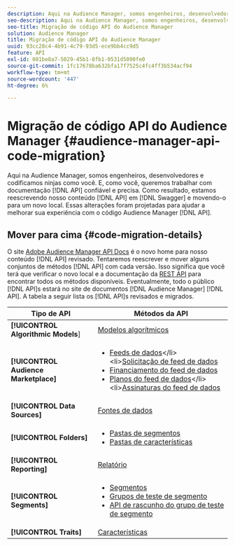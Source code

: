 ```yaml
---
description: Aqui na Audience Manager, somos engenheiros, desenvolvedores e codificamos ninjas como você. E, como você, queremos trabalhar com uma documentação de API confiável e precisa. Como resultado, estamos reescrevendo nosso conteúdo de API no Swagger e movendo-o para um novo local. Essas alterações foram projetadas para ajudar a melhorar sua experiência com o código da API do Audience Manager.
seo-description: Aqui na Audience Manager, somos engenheiros, desenvolvedores e codificamos ninjas como você. E, como você, queremos trabalhar com uma documentação de API confiável e precisa. Como resultado, estamos reescrevendo nosso conteúdo de API no Swagger e movendo-o para um novo local. Essas alterações foram projetadas para ajudar a melhorar sua experiência com o código da API do Audience Manager.
seo-title: Migração de código API do Audience Manager
solution: Audience Manager
title: Migração de código API do Audience Manager
uuid: 93cc28c4-4b91-4c79-93d5-ece9bb4cc9d5
feature: API
exl-id: 081be8a7-5029-45b1-8fb1-0531d5090fe0
source-git-commit: 1fc17678ba632bfa17f7525c4fc4ff3b534acf94
workflow-type: tm+mt
source-wordcount: '447'
ht-degree: 6%

---
```


# Migração de código API do Audience Manager {#audience-manager-api-code-migration}

Aqui na Audience Manager, somos engenheiros, desenvolvedores e codificamos ninjas como você. E, como você, queremos trabalhar com documentação [!DNL API] confiável e precisa. Como resultado, estamos reescrevendo nosso conteúdo [!DNL API] em [!DNL Swagger] e movendo-o para um novo local. Essas alterações foram projetadas para ajudar a melhorar sua experiência com o código Audience Manager [!DNL API].

## Mover para cima {#code-migration-details}

<!-- api-swagger-migration.xml -->

O site [Adobe Audience Manager API Docs](https://bank.demdex.com/portal/swagger/index.html) é o novo home para nosso conteúdo [!DNL API] revisado. Tentaremos reescrever e mover alguns conjuntos de métodos [!DNL API] com cada versão. Isso significa que você terá que verificar o novo local e a documentação da [REST API](../api/rest-api-main/rest-api-main.md) para encontrar todos os métodos disponíveis. Eventualmente, todo o público [!DNL API]s estará no site de documentos [!DNL Audience Manager] [!DNL API]. A tabela a seguir lista os [!DNL API]s revisados e migrados.

<!--

<table id="table_CD3C244CB02C48C898745FB982EC828C"> 
 <thead> 
  <tr> 
   <th colname="col1" class="entry"> API Type </th> 
   <th colname="col2" class="entry"> API Methods </th> 
  </tr> 
 </thead>
 <tbody>
 <tr> 
   <td colname="col1"> <p> <b>Algorithmic Models</b> </p> </td> 
   <td colname="col2"> <p> <a href="https://bank.demdex.com/portal/swagger/index.html#/Algorithmic_Models_API" format="https" scope="external"> Algorithmic Models</a> </p> </td> 
  </tr> 
  <tr> 
   <td colname="col1"> <p> <b>Audience Marketplace</b> </p> </td> 
   <td colname="col2"> <p> 
     <ul id="ul_4CFB3FAAC0B04E5AADD80E7D7FAF2722"> 
      <li id="li_50EE5F6B2278480E9FEA04AD51664F9D"> <a href="https://bank.demdex.com/portal/swagger/index.html#!/?f=Data_Feed_API" format="https" scope="external"> Data Feeds</a> </li> 
      <li id="li_5D372E3819014AB78C12048A9A2DC89F"> <a href="https://bank.demdex.com/portal/swagger/index.html#!/Data_Feed_Request_API/" format="https" scope="external"> Data Feed Request</a> </li> 
      <li id="li_0582688D08C346C68B81D86A5C46E053"> <a href="https://bank.demdex.com/portal/swagger/index.html#!/?f=Data_Feed_Finance_API" format="https" scope="external"> Data Feed Finance</a> </li> 
      <li id="li_C1C1CB42D6A74803B4672F6EE2D2D08C"> <a href="https://bank.demdex.com/portal/swagger/index.html#!/?f=Data_Feed_Plans_API" format="https" scope="external"> Data Feed Plans</a> </li> 
      <li id="li_D8F9D791D0824287B9D0B0585E3106AB"> <a href="https://bank.demdex.com/portal/swagger/index.html#!/Data_Feed_Subscription_API" format="https" scope="external"> Data Feed Subscriptions</a> </li> 
     </ul> </p> </td> 
  </tr> 
  <tr> 
   <td colname="col1"> <p> <b>Data Source</b> </p> </td> 
   <td colname="col2"> <p> <a href="https://bank.demdex.com/portal/swagger/index.html#!/Data_Source_API" format="https" scope="external"> Data Sources</a> </p> </td> 
  </tr> 
   <td colname="col1"> <p> <b>Derived Signals</b> </p> </td> 
   <td colname="col2"> <p> <a href="https://bank.demdex.com/portal/swagger/index.html#/Derived_Signals_API" format="https" scope="external"> Derived Signals</a> </p> </td> 
  </tr>   
  <tr> 
   <td colname="col1"> <p> <b>Folders</b> </p> </td> 
   <td colname="col2"> <p> 
     <ul id="ul_FD05673B372141F3B0EF2C79A338F744"> 
      <li id="li_5D16FCAF6F0E411694A1CFBE9571BDAC"> <a href="https://bank.demdex.com/portal/swagger/index.html#!/Segment_Folder_API" format="https" scope="external"> Segment Folders</a> </li> 
      <li id="li_5DC088C0F8CA4FC193248366C8400030"> <a href="https://bank.demdex.com/portal/swagger/index.html#!/Trait_Folder_API" scope="external" format="https"> Trait Folders</a> </li> 
     </ul> </p> </td> 
  </tr> 
  <tr> 
   <td colname="col1"> <p> <b>Reporting</b> </p> </td> 
   <td colname="col2"> <p> <a href="https://bank.demdex.com/portal/swagger/index.html#!/Reporting_API" format="https" scope="external"> Reporting</a> </p> </td> 
  </tr> 
  <tr> 
   <td colname="col1"> <p> <b>Segments</b> </p> </td> 
   <td colname="col2"> <p> 
     <ul id="ul_098B0655653D4846B70349A35A055C19"> 
      <li id="li_41A3003BF41147969BC88D4F12A5C1BB"> <a href="https://bank.demdex.com/portal/swagger/index.html#!/Segments_API" format="https" scope="external"> Segments</a> </li> 
      <li id="li_22A858D377634D88AE58BE2CE924169C"> <a href="https://bank.demdex.com/portal/swagger/index.html#!/Segment_Test_Group_API/" format="https" scope="external"> Segment Test Groups</a> </li> 
      <li id="li_2B505A1B43CF4B29A0336106C321E7FD"> <a href="https://bank.demdex.com/portal/swagger/index.html#!/Segment_Test_Group_Draft_API/" format="https" scope="external"> Segment Test Group Draft API</a> </li> 
     </ul> </p> </td> 
  </tr> 
  <tr> 
   <td colname="col1"> <p> <b>Traits</b> </p> </td> 
   <td colname="col2"> <p> <a href="https://bank.demdex.com/portal/swagger/index.html#!/Traits_API" format="https" scope="external"> Traits</a> </p> </td> 
  </tr>
 </tbody>
</table>

-->


| Tipo de API | Métodos da API |
|---------|----------|
| **[!UICONTROL Algorithmic Models**] | [Modelos algorítmicos](https://bank.demdex.com/portal/swagger/index.html#/Algorithmic_Models_API) |
| **[!UICONTROL Audience Marketplace]** | <ul><li>[Feeds de dados](https://bank.demdex.com/portal/swagger/index.html#/Audience%20Marketplace%20Buyer%20API/get_available_data_feeds_)</li><li>[Solicitação de feed de dados](https://bank.demdex.com/portal/swagger/index.html#/Audience%20Marketplace%20Buyer%20API/post_available_data_feeds__dataSourceId__requests)</li><li>[Financiamento do feed de dados](https://bank.demdex.com/portal/swagger/index.html#/Audience%20Marketplace%20Finance%20API/get_data_feeds_billing_report)</li><li>[Planos do feed de dados](https://bank.demdex.com/portal/swagger/index.html#/Audience%20Marketplace%20Seller%20API/get_data_feeds__dataSourceId__plans_)</li><li>[Assinaturas do feed de dados](https://bank.demdex.com/portal/swagger/index.html#/Audience%20Marketplace%20Seller%20API/get_data_feeds__dataSourceId__subscriptions)</li></ul> |
| **[!UICONTROL Data Sources]** | [Fontes de dados ](https://bank.demdex.com/portal/swagger/index.html#/Data_Source_API) |
| **[!UICONTROL Folders]** | <ul><li>[Pastas de segmentos](https://bank.demdex.com/portal/swagger/index.html#/Segment_Folder_API)</li><li>[Pastas de características](https://bank.demdex.com/portal/swagger/index.html#/Trait%20Folder%20API)</li></ul> |
| **[!UICONTROL Reporting]** | [Relatório](https://bank.demdex.com/portal/swagger/index.html#/Reporting%20API) |
| **[!UICONTROL Segments]** | <ul><li>[Segmentos ](https://bank.demdex.com/portal/swagger/index.html#/Segments%20API)</li><li>[Grupos de teste de segmento](https://bank.demdex.com/portal/swagger/index.html#/Segment%20Test%20Group%20API)</li><li>[API de rascunho do grupo de teste de segmento](https://bank.demdex.com/portal/swagger/index.html#/Segment%20Test%20Group%20API/post_segment_test_groups_drafts)</li></ul> |
| **[!UICONTROL Traits]** | [Características ](https://bank.demdex.com/portal/swagger/index.html#/Traits%20API) |
